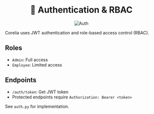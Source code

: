 
<div align="center">
	<h1>🔐 Authentication & RBAC</h1>
	<img src="https://img.icons8.com/color/96/lock--v1.png" alt="Auth"/>
</div>

Corelia uses JWT authentication and role-based access control (RBAC).

## Roles
- `Admin`: Full access
- `Employee`: Limited access

## Endpoints
- `/auth/token`: Get JWT token
- Protected endpoints require `Authorization: Bearer <token>`

See `auth.py` for implementation.
